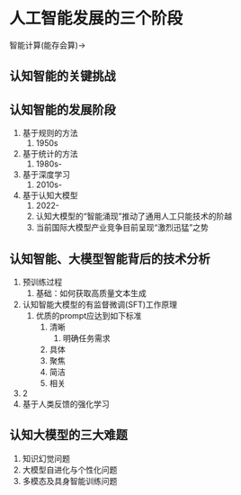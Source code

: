 # 人工智能发展的三个阶段

智能计算(能存会算)->

## 认知智能的关键挑战


## 认知智能的发展阶段

1. 基于规则的方法
	1. 1950s
2. 基于统计的方法
	1. 1980s-
3. 基于深度学习
	1. 2010s-
4. 基于认知大模型
	1. 2022-
	2. 认知大模型的“智能涌现”推动了通用人工只能技术的阶越
	3. 当前国际大模型产业竞争目前呈现“激烈迅猛”之势

## 认知智能、大模型智能背后的技术分析

1. 预训练过程
	1. 基础：如何获取高质量文本生成
2. 认知智能大模型的有监督微调(SFT)工作原理
	1. 优质的prompt应达到如下标准
		1. 清晰
			1. 明确任务需求
		2. 具体
		3. 聚焦
		4. 简洁
		5. 相关
3. 2
4. 基于人类反馈的强化学习

## 认知大模型的三大难题

1. 知识幻觉问题
2. 大模型自进化与个性化问题
3. 多模态及具身智能训练问题